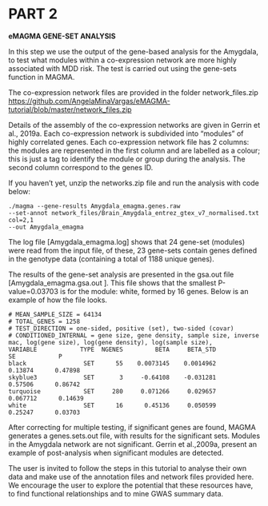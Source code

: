 # PART 2

**eMAGMA GENE-SET ANALYSIS**

In this step we use the output of the gene-based analysis for the Amygdala, to test what modules within a co-expression network are more highly associated with MDD risk.  The test is carried out using the gene-sets function in MAGMA.

The co-expression network files are provided in the folder network_files.zip  
    https://github.com/AngelaMinaVargas/eMAGMA-tutorial/blob/master/network_files.zip

Details of the assembly of the co-expression networks are given in Gerrin et al., 2019a. Each co-expression network is subdivided into “modules” of highly correlated genes. Each co-expression network file has 2 columns: the modules are represented in the first column and are labelled as a colour; this is just a tag to identify the module or group during the analysis. The second column correspond to the genes ID. 

If you haven’t yet, unzip the networks.zip file and run the analysis with code below:

    ./magma --gene-results Amygdala_emagma.genes.raw 
    --set-annot network_files/Brain_Amygdala_entrez_gtex_v7_normalised.txt col=2,1 
    --out Amygdala_emagma 

The log file [Amygdala_emagma.log] shows that 24 gene-set (modules) were read from the input file, of these, 23 gene-sets contain genes defined in the genotype data (containing a total of 1188 unique genes). 

The results of the gene-set analysis are presented in the gsa.out file [Amygdala_emagma.gsa.out ]. This file shows that the smallest P-value=0.03703 is for the module: white, formed by 16 genes. Below is an example of how the file looks. 
    
    # MEAN_SAMPLE_SIZE = 64134
    # TOTAL_GENES = 1258
    # TEST_DIRECTION = one-sided, positive (set), two-sided (covar)
    # CONDITIONED_INTERNAL = gene size, gene density, sample size, inverse mac, log(gene size), log(gene density), log(sample size), 
    VARIABLE            TYPE  NGENES         BETA     BETA_STD           SE            P
    black                SET      55    0.0073145    0.0014962      0.13874      0.47898
    skyblue3             SET       3     -0.64108    -0.031281      0.57506      0.86742
    turquoise            SET     280     0.071266     0.029657     0.067712      0.14639
    white                SET      16      0.45136     0.050599      0.25247      0.03703



 
After correcting for multiple testing, if significant genes are found, MAGMA generates a genes.sets.out file, with results for the significant sets. Modules in the Amygdala network are not significant.  Gerrin et al.,2009a, present an example of post-analysis when significant modules are detected. 

The user is invited to follow the steps in this tutorial to analyse their own data and make use of the annotation files and network files provided here.  We encourage the user to explore the potential that these resources have, to find functional relationships and to mine GWAS summary data.
